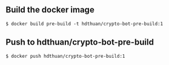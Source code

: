 ## Build the docker image

```
$ docker build pre-build -t hdthuan/crypto-bot-pre-build:1
```

## Push to hdthuan/crypto-bot-pre-build

```
$ docker push hdthuan/crypto-bot-pre-build:1
```
